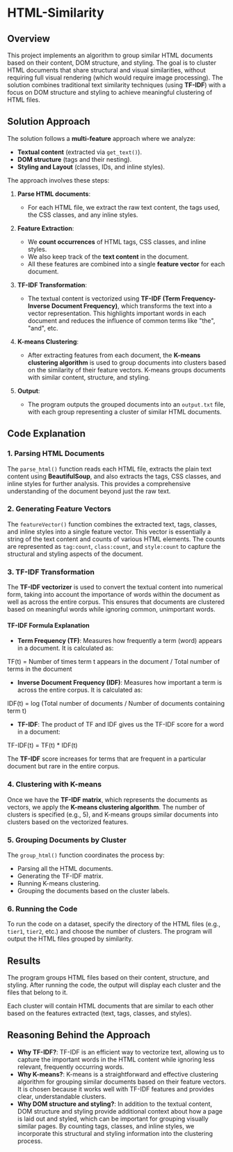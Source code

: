 # HTML-Similarity

## **Overview**

This project implements an algorithm to group similar HTML documents based on their content, DOM structure, and styling. The goal is to cluster HTML documents that share structural and visual similarities, without requiring full visual rendering (which would require image processing). The solution combines traditional text similarity techniques (using **TF-IDF**) with a focus on DOM structure and styling to achieve meaningful clustering of HTML files.

## **Solution Approach**

The solution follows a **multi-feature** approach where we analyze:
- **Textual content** (extracted via `get_text()`).
- **DOM structure** (tags and their nesting).
- **Styling and Layout** (classes, IDs, and inline styles).

The approach involves these steps:

1. **Parse HTML documents**:
    - For each HTML file, we extract the raw text content, the tags used, the CSS classes, and any inline styles.
  
2. **Feature Extraction**:
    - We **count occurrences** of HTML tags, CSS classes, and inline styles.
    - We also keep track of the **text content** in the document.
    - All these features are combined into a single **feature vector** for each document.
  
3. **TF-IDF Transformation**:
    - The textual content is vectorized using **TF-IDF (Term Frequency-Inverse Document Frequency)**, which transforms the text into a vector representation. This highlights important words in each document and reduces the influence of common terms like "the", "and", etc.
  
4. **K-means Clustering**:
    - After extracting features from each document, the **K-means clustering algorithm** is used to group documents into clusters based on the similarity of their feature vectors. K-means groups documents with similar content, structure, and styling.

5. **Output**:
    - The program outputs the grouped documents into an `output.txt` file, with each group representing a cluster of similar HTML documents.

## **Code Explanation**

### 1. **Parsing HTML Documents**
The `parse_html()` function reads each HTML file, extracts the plain text content using **BeautifulSoup**, and also extracts the tags, CSS classes, and inline styles for further analysis. This provides a comprehensive understanding of the document beyond just the raw text.

### 2. **Generating Feature Vectors**
The `featureVector()` function combines the extracted text, tags, classes, and inline styles into a single feature vector. This vector is essentially a string of the text content and counts of various HTML elements. The counts are represented as `tag:count`, `class:count`, and `style:count` to capture the structural and styling aspects of the document.

### 3. **TF-IDF Transformation**
The **TF-IDF vectorizer** is used to convert the textual content into numerical form, taking into account the importance of words within the document as well as across the entire corpus. This ensures that documents are clustered based on meaningful words while ignoring common, unimportant words.

#### **TF-IDF Formula Explanation**

- **Term Frequency (TF)**: Measures how frequently a term (word) appears in a document. It is calculated as:

TF(t) = Number of times term t appears in the document / Total number of terms in the document

- **Inverse Document Frequency (IDF)**: Measures how important a term is across the entire corpus. It is calculated as:

IDF(t) = log (Total number of documents / Number of documents containing term t) 

- **TF-IDF**: The product of TF and IDF gives us the TF-IDF score for a word in a document:

TF-IDF(t) = TF(t) * IDF(t)

The **TF-IDF** score increases for terms that are frequent in a particular document but rare in the entire corpus.

### 4. **Clustering with K-means**
Once we have the **TF-IDF matrix**, which represents the documents as vectors, we apply the **K-means clustering algorithm**. The number of clusters is specified (e.g., 5), and K-means groups similar documents into clusters based on the vectorized features.

### 5. **Grouping Documents by Cluster**
The `group_html()` function coordinates the process by:
- Parsing all the HTML documents.
- Generating the TF-IDF matrix.
- Running K-means clustering.
- Grouping the documents based on the cluster labels.

### 6. **Running the Code**
To run the code on a dataset, specify the directory of the HTML files (e.g., `tier1`, `tier2`, etc.) and choose the number of clusters. The program will output the HTML files grouped by similarity.

## **Results**

The program groups HTML files based on their content, structure, and styling. After running the code, the output will display each cluster and the files that belong to it.

Each cluster will contain HTML documents that are similar to each other based on the features extracted (text, tags, classes, and styles).

## **Reasoning Behind the Approach**

- **Why TF-IDF?**: TF-IDF is an efficient way to vectorize text, allowing us to capture the important words in the HTML content while ignoring less relevant, frequently occurring words.
- **Why K-means?**: K-means is a straightforward and effective clustering algorithm for grouping similar documents based on their feature vectors. It is chosen because it works well with TF-IDF features and provides clear, understandable clusters.
- **Why DOM structure and styling?**: In addition to the textual content, DOM structure and styling provide additional context about how a page is laid out and styled, which can be important for grouping visually similar pages. By counting tags, classes, and inline styles, we incorporate this structural and styling information into the clustering process.